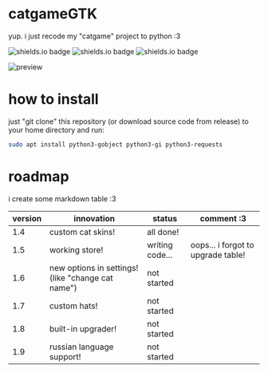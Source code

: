 # catgameGTK
yup. i just recode my "catgame" project to python :3

![shields.io badge](https://img.shields.io/badge/linux-e6b30e?labelColor=e6b30e&style=plastic&logoColor=FFFFFF&logo=linux)
![shields.io badge](https://img.shields.io/badge/GTK_3.0-106dc4?labelColor=106dc4&style=plastic&logoColor=FFFFFF&logo=gtk)
![shields.io badge](https://img.shields.io/badge/cat_smile-:3-482c63?labelColor=6d1bbf&style=plastic)

![preview](https://github.com/user-attachments/assets/d7c60fc2-2bad-425e-85bf-4bda83b1a5dc)

# how to install
just "git clone" this repository (or download source code from release) to your home directory and run:
```bash
sudo apt install python3-gobject python3-gi python3-requests
```

# roadmap

i create some markdown table :3

|version|innovation|status|comment :3|
|-|-|-|-|
|1.4|custom cat skins!|all done!|
|1.5|working store!|writing code...|oops... i forgot to upgrade table!|
|1.6|new options in settings! (like "change cat name")|not started|
|1.7|custom hats!|not started|
|1.8|built-in upgrader!|not started|
|1.9|russian language support!|not started|
